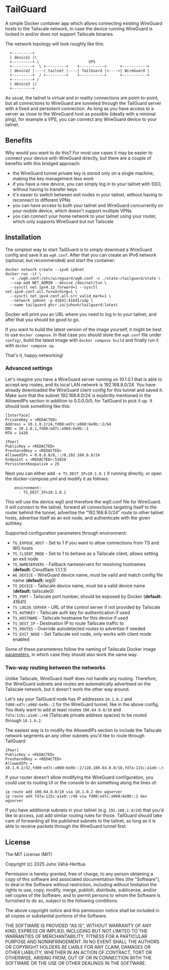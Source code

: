 # TailGuard

A simple Docker container app which allows connecting existing WireGuard hosts
to the Tailscale network, in case the device running WireGuard is locked in
and/or does not support Tailscale binaries.

The network topology will look roughly like this:
```
  +---------+
  | device1 |\
  +---------+ \                      VPS
  +---------+  \ +---------+    +-----------+      +-----------+
  | device2 |----| tailnet |----| TailGuard |<---->| WireGuard |
  +---------+  / +---------+    +-----------+      +-----------+
  +---------+ /
  | device3 |/
  +---------+
```

As usual, the tailnet is virtual and in reality connections are point-to-point,
but all connections to WireGuard are tunneled through the TailGuard server with
a fixed and persistent connection. As long as you have access to a server as
close to the WireGuard host as possible (ideally with a minimal ping), for
example a VPS, you can connect any WireGuard device to your tailnet.

## Benefits

Why would you want to do this? For most use cases it may be easier to connect
your device with WireGuard directly, but there are a couple of benefits with
this bridged approach:
- the WireGuard tunnel private key is stored only on a single machine, making
  the key management less work
- if you have a new device, you can simply log in to your tailnet with SSO,
  without having to transfer keys
- it's easier to switch between exit nodes in your tailnet, without having to
  reconnect to different VPNs
- you can have access to both your tailnet and WireGuard concurrently on your
  mobile device, which doesn't support multiple VPNs
- you can connect your home network to your tailnet using your router, which
  only supports WireGuard but not Tailscale

## Installation

The simplest way to start TailGuard is to simply download a WireGuard config and
save it as `wg0.conf`. After that you can create an IPv6 network (optional, but
recommended) and start the container:

```
docker network create --ipv6 ip6net
docker run -it \
  -v ./wg0.conf:/etc/wireguard/wg0.conf -v ./state:/tailguard/state \
  --cap-add NET_ADMIN --device /dev/net/tun \
  --sysctl net.ipv4.ip_forward=1 --sysctl net.ipv6.conf.all.forwarding=1 \
  --sysctl net.ipv4.conf.all.src_valid_mark=1 \
  --network ip6net -p 41641:41641/udp \
  --name tailguard ghcr.io/juhovh/tailguard:latest
```

Docker will print you an URL where you need to log in to your tailnet, and after
that you should be good to go.

If you want to build the latest version of the image yourself, it might be best
to use `docker compose`. In that case you should store the `wg0.conf` file under
`config/`, build the latest image with `docker compose build` and finally run it
with `docker compose up`.

That's it, happy networking!

### Advanced settings

Let's imagine you have a WireGuard server running on 10.1.0.1 that is able to
accept any routes, and its local LAN network is 192.168.8.0/24. You have already
downloaded the WireGuard client config for this tunnel and saved it. Make sure
that the subnet 192.168.8.0/24 is explicitly mentioned in the AllowedIPs section
in addition to 0.0.0.0/0, for TailGuard to pick it up. It should look something
like this:

```
[Interface]
PrivateKey = <REDACTED>
Address = 10.1.0.2/24,fd00:ed7c:a960:6e9b::2/64
DNS = 10.1.0.1,fd00:ed7c:a960:6e9b::1
MTU = 1420

[Peer]
PublicKey = <REDACTED>
PresharedKey = <REDACTED>
AllowedIPs = 0.0.0.0/0,::/0,192.168.8.0/24
Endpoint = <REDACTED>:51820
PersistentKeepalive = 25
```

Next you can either add `-e TS_DEST_IP=10.1.0.1` if running directly, or open
the docker-compose.yml and modify it as follows:

```
    environment:
      - TS_DEST_IP=10.1.0.1
```

This will use the device wg0 and therefore the wg0.conf file for WireGuard. It
will connect to the tailnet, forward all connections targeting itself to the
router behind the tunnel, advertise the "192.168.8.0/24" route to other tailnet
hosts, advertise itself as an exit node, and authenticate with the given
authkey.

Supported configuration parameters through environment:
- `TG_EXPOSE_HOST` - Set to 1 if you want to allow connections from TS and WG hosts
- `TG_CLIENT_MODE` - Set to 1 to behave as a Tailscale client, allows setting an exit node
- `TG_NAMESERVERS` - Fallback nameservers for resolving hostnames (**default:** Cloudflare 1.1.1.1)
- `WG_DEVICE` - WireGuard device name, must be valid and match config file name (**default:** wg0)
- `TS_DEVICE` - Tailscale device name, must be a valid device name (**default:** tailscale0)
- `TS_PORT` - Tailscale port number, should be exposed by Docker (**default:** 41641)
- `TS_LOGIN_SERVER` - URL of the control server if not provided by Tailscale
- `TS_AUTHKEY` - Tailscale auth key for authentication if used
- `TS_HOSTNAME` - Tailscale hostname for this device if used
- `TS_DEST_IP` - Destination IP to route Tailscale traffic to
- `TS_ROUTES` - Override autodetected routes to advertise if needed
- `TS_EXIT_NODE` - Set Tailscale exit node, only works with client mode enabled

Some of these parameteres follow the naming of Tailscale Docker image
[parameters](https://tailscale.com/kb/1282/docker), in which case they should
also work the same way.

### Two-way routing between the networks

Unlike Tailscale, WireGuard itself does not handle any routing. Therefore, the
WireGuard subnets and routes are automatically advertised on the Tailscale
network, but it doesn't work the other way around.

Let's say your TailGuard node has IP addresses `10.1.0.2` and
`fd00:ed7c:a960:6e9b::2` for the WireGuard tunnel, like in the above config. You
likely want to add at least routes `100.64.0.0/10` and `fd7a:115c:a1e0::/48`
(Tailscale private address spaces) to be routed through `10.1.0.2`.

The easiest way is to modify the AllowedIPs section to include the Tailscale
network segments an any other subnets you'd like to route through TailGuard:

```
[Peer]
PublicKey = <REDACTED>
PresharedKey = <REDACTED>
AllowedIPs = 10.1.0.2/32,fd00:ed7c:a960:6e9b::2/128,100.64.0.0/10,fd7a:115c:a1e0::/48
```

If your router doesn't allow modifying the WireGuard configuration, you could
use its routing UI or the console to do something along the lines of:

```
ip route add 100.64.0.0/10 via 10.1.0.2 dev wgserver
ip route add fd7a:115c:a1e0::/48 via fd00:ed7c:a960:6e9b::2 dev wgserver
```

If you have additional subnets in your tailnet (e.g. `192.168.1.0/24`) that
you'd like to access, just add similar routing rules for those. TailGuard should
take care of forwarding all the published subnets to the tailnet, as long as it
is able to receive packets through the WireGuard tunnel first.

## License
 
The MIT License (MIT)

Copyright (c) 2025 Juho Vähä-Herttua

Permission is hereby granted, free of charge, to any person obtaining a copy of this software and associated documentation files (the "Software"), to deal in the Software without restriction, including without limitation the rights to use, copy, modify, merge, publish, distribute, sublicense, and/or sell copies of the Software, and to permit persons to whom the Software is furnished to do so, subject to the following conditions:

The above copyright notice and this permission notice shall be included in all copies or substantial portions of the Software.

THE SOFTWARE IS PROVIDED "AS IS", WITHOUT WARRANTY OF ANY KIND, EXPRESS OR IMPLIED, INCLUDING BUT NOT LIMITED TO THE WARRANTIES OF MERCHANTABILITY, FITNESS FOR A PARTICULAR PURPOSE AND NONINFRINGEMENT. IN NO EVENT SHALL THE AUTHORS OR COPYRIGHT HOLDERS BE LIABLE FOR ANY CLAIM, DAMAGES OR OTHER LIABILITY, WHETHER IN AN ACTION OF CONTRACT, TORT OR OTHERWISE, ARISING FROM, OUT OF OR IN CONNECTION WITH THE SOFTWARE OR THE USE OR OTHER DEALINGS IN THE SOFTWARE.

